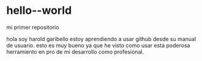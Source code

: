 # hello--world
mi primer repositorio

hola soy harold garibello estoy aprendiendo a usar github desde su manual de usuario.
esto es muy bueno ya que he visto como usar esta poderosa herramiento en pro de mi 
desarrollo como profesional.

